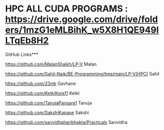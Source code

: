 # HPC ALL CUDA PROGRAMS : https://drive.google.com/drive/folders/1mzG1eMLBihK_w5X8H1QE949lLTqEb8H2

GitHub Links***

https://github.com/MalanShaikh/LP-V Malan

https://github.com/Sahil-Naik/BE-Programming/tree/main/LP-V(HPC) Sahil

https://github.com/23nik Gavhane

https://github.com/KetkiKore11 Ketki

https://github.com/TanujaPansare1 Tanuja

https://github.com/SakshiKapase Sakshi

https://github.com/sanvidhaharibhakta/Practicals Sanvidha
